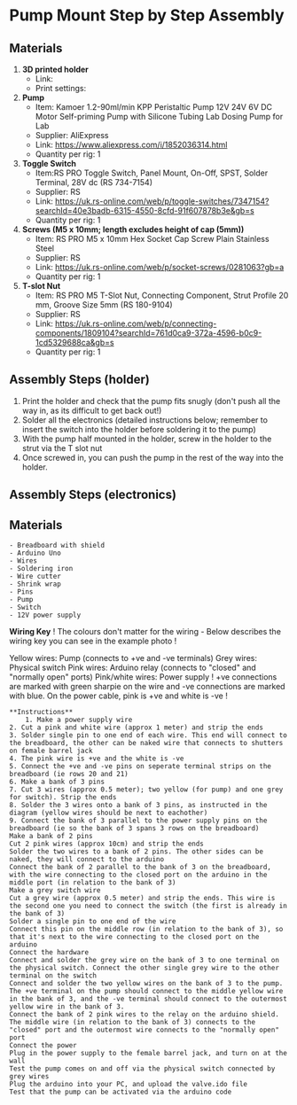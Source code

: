 # Pump Mount Step by Step Assembly 

## Materials 
1. **3D printed holder**
    - Link:
    - Print settings:
2. **Pump**
    - Item: Kamoer 1.2-90ml/min KPP Peristaltic Pump 12V 24V 6V DC Motor Self-priming Pump with Silicone Tubing Lab Dosing Pump for Lab
    - Supplier: AliExpress
    - Link: https://www.aliexpress.com/i/1852036314.html
    - Quantity per rig: 1
3. **Toggle Switch**
    - Item:RS PRO Toggle Switch, Panel Mount, On-Off, SPST, Solder Terminal, 28V dc (RS 734-7154)
    - Supplier: RS
    - Link: https://uk.rs-online.com/web/p/toggle-switches/7347154?searchId=40e3badb-6315-4550-8cfd-91f607878b3e&gb=s
    - Quantity per rig: 1
4. **Screws (M5 x 10mm; length excludes height of cap (5mm))**
    - Item: RS PRO M5 x 10mm Hex Socket Cap Screw Plain Stainless Steel
    - Supplier: RS
    - Link: https://uk.rs-online.com/web/p/socket-screws/0281063?gb=a
    - Quantity per rig: 1
5. **T-slot Nut** 
    - Item: RS PRO M5 T-Slot Nut, Connecting Component, Strut Profile 20 mm, Groove Size 5mm (RS 180-9104)
    - Supplier: RS
    - Link: https://uk.rs-online.com/web/p/connecting-components/1809104?searchId=761d0ca9-372a-4596-b0c9-1cd5329688ca&gb=s
    - Quantity per rig: 1

## Assembly Steps (holder)

1. Print the holder and check that the pump fits snugly (don't push all the way in, as its difficult to get back out!)
2. Solder all the electronics (detailed instructions below; remember to insert the switch into the holder before soldering it to the pump)
3. With the pump half mounted in the holder, screw in the holder to the strut via the T slot nut
4. Once screwed in, you can push the pump in the rest of the way into the holder. 

## Assembly Steps (electronics)

## Materials
    - Breadboard with shield
    - Arduino Uno
    - Wires
    - Soldering iron
    - Wire cutter
    - Shrink wrap
    - Pins
    - Pump
    - Switch
    - 12V power supply

**Wiring Key**
! The colours don't matter for the wiring - Below describes the wiring key you can see in the example photo !

Yellow wires: Pump (connects to +ve and -ve terminals)
Grey wires: Physical switch
Pink wires: Arduino relay (connects to "closed" and "normally open" ports)
Pink/white wires: Power supply
! +ve connections are marked with green sharpie on the wire and -ve connections are marked with blue. On the power cable, pink is +ve and white is -ve !

    **Instructions**
        1. Make a power supply wire
    2. Cut a pink and white wire (approx 1 meter) and strip the ends
    3. Solder single pin to one end of each wire. This end will connect to the breadboard, the other can be naked wire that connects to shutters on female barrel jack
    4. The pink wire is +ve and the white is -ve
    5. Connect the +ve and -ve pins on seperate terminal strips on the breadboard (ie rows 20 and 21)
    6. Make a bank of 3 pins
    7. Cut 3 wires (approx 0.5 meter); two yellow (for pump) and one grey for switch). Strip the ends
    8. Solder the 3 wires onto a bank of 3 pins, as instructed in the diagram (yellow wires should be next to eachother)
    9. Connect the bank of 3 parallel to the power supply pins on the breadboard (ie so the bank of 3 spans 3 rows on the breadboard)
    Make a bank of 2 pins
    Cut 2 pink wires (approx 10cm) and strip the ends
    Solder the two wires to a bank of 2 pins. The other sides can be naked, they will connect to the arduino
    Connect the bank of 2 parallel to the bank of 3 on the breadboard, with the wire connecting to the closed port on the arduino in the middle port (in relation to the bank of 3)
    Make a grey switch wire
    Cut a grey wire (approx 0.5 meter) and strip the ends. This wire is the second one you need to connect the switch (the first is already in the bank of 3)
    Solder a single pin to one end of the wire
    Connect this pin on the middle row (in relation to the bank of 3), so that it's next to the wire connecting to the closed port on the arduino
    Connect the hardware
    Connect and solder the grey wire on the bank of 3 to one terminal on the physical switch. Connect the other single grey wire to the other terminal on the switch
    Connect and solder the two yellow wires on the bank of 3 to the pump. The +ve terminal on the pump should connect to the middle yellow wire in the bank of 3, and the -ve terminal should connect to the outermost yellow wire in the bank of 3.
    Connect the bank of 2 pink wires to the relay on the arduino shield. The middle wire (in relation to the bank of 3) connects to the "closed" port and the outermost wire connects to the "normally open" port
    Connect the power
    Plug in the power supply to the female barrel jack, and turn on at the wall
    Test the pump comes on and off via the physical switch connected by grey wires
    Plug the arduino into your PC, and upload the valve.ido file
    Test that the pump can be activated via the arduino code




